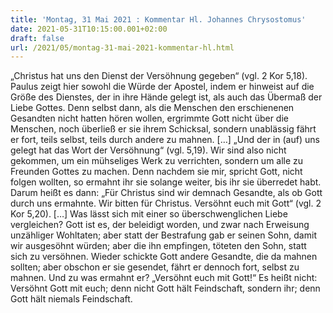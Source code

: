 ```yaml
---
title: 'Montag, 31 Mai 2021 : Kommentar Hl. Johannes Chrysostomus'
date: 2021-05-31T10:15:00.001+02:00
draft: false
url: /2021/05/montag-31-mai-2021-kommentar-hl.html
---
```


„Christus hat uns den Dienst der Versöhnung gegeben“ (vgl. 2 Kor 5,18). Paulus zeigt hier sowohl die Würde der Apostel, indem er hinweist auf die Größe des Dienstes, der in ihre Hände gelegt ist, als auch das Übermaß der Liebe Gottes. Denn selbst dann, als die Menschen den erschienenen Gesandten nicht hatten hören wollen, ergrimmte Gott nicht über die Menschen, noch überließ er sie ihrem Schicksal, sondern unablässig fährt er fort, teils selbst, teils durch andere zu mahnen. \[…\] „Und der in (auf) uns gelegt hat das Wort der Versöhnung“ (vgl. 5,19). Wir sind also nicht gekommen, um ein mühseliges Werk zu verrichten, sondern um alle zu Freunden Gottes zu machen. Denn nachdem sie mir, spricht Gott, nicht folgen wollten, so ermahnt ihr sie solange weiter, bis ihr sie überredet habt. Darum heißt es dann: „Für Christus sind wir demnach Gesandte, als ob Gott durch uns ermahnte. Wir bitten für Christus. Versöhnt euch mit Gott“ (vgl. 2 Kor 5,20). \[…\] Was lässt sich mit einer so überschwenglichen Liebe vergleichen? Gott ist es, der beleidigt worden, und zwar nach Erweisung unzähliger Wohltaten; aber statt der Bestrafung gab er seinen Sohn, damit wir ausgesöhnt würden; aber die ihn empfingen, töteten den Sohn, statt sich zu versöhnen. Wieder schickte Gott andere Gesandte, die da mahnen sollten; aber obschon er sie gesendet, fährt er dennoch fort, selbst zu mahnen. Und zu was ermahnt er? „Versöhnt euch mit Gott!“ Es heißt nicht: Versöhnt Gott mit euch; denn nicht Gott hält Feindschaft, sondern ihr; denn Gott hält niemals Feindschaft.
